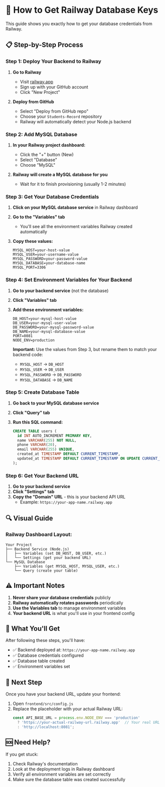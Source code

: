 # 🔑 How to Get Railway Database Keys

This guide shows you exactly how to get your database credentials from Railway.

## 📋 Step-by-Step Process

### Step 1: Deploy Your Backend to Railway

1. **Go to Railway**
   - Visit [railway.app](https://railway.app)
   - Sign up with your GitHub account
   - Click "New Project"

2. **Deploy from GitHub**
   - Select "Deploy from GitHub repo"
   - Choose your `Students-Record` repository
   - Railway will automatically detect your Node.js backend

### Step 2: Add MySQL Database

1. **In your Railway project dashboard:**
   - Click the "+" button (New)
   - Select "Database"
   - Choose "MySQL"

2. **Railway will create a MySQL database for you**
   - Wait for it to finish provisioning (usually 1-2 minutes)

### Step 3: Get Your Database Credentials

1. **Click on your MySQL database service** in Railway dashboard

2. **Go to the "Variables" tab**
   - You'll see all the environment variables Railway created automatically

3. **Copy these values:**
   ```
   MYSQL_HOST=your-host-value
   MYSQL_USER=your-username-value  
   MYSQL_PASSWORD=your-password-value
   MYSQL_DATABASE=your-database-name
   MYSQL_PORT=3306
   ```

### Step 4: Set Environment Variables for Your Backend

1. **Go to your backend service** (not the database)
2. **Click "Variables" tab**
3. **Add these environment variables:**

   ```
   DB_HOST=your-mysql-host-value
   DB_USER=your-mysql-user-value
   DB_PASSWORD=your-mysql-password-value
   DB_NAME=your-mysql-database-value
   PORT=8081
   NODE_ENV=production
   ```

   **Important:** Use the values from Step 3, but rename them to match your backend code:
   - `MYSQL_HOST` → `DB_HOST`
   - `MYSQL_USER` → `DB_USER`
   - `MYSQL_PASSWORD` → `DB_PASSWORD`
   - `MYSQL_DATABASE` → `DB_NAME`

### Step 5: Create Database Table

1. **Go back to your MySQL database service**
2. **Click "Query" tab**
3. **Run this SQL command:**

   ```sql
   CREATE TABLE users (
     id INT AUTO_INCREMENT PRIMARY KEY,
     name VARCHAR(255) NOT NULL,
     phone VARCHAR(20),
     email VARCHAR(255) UNIQUE,
     created_at TIMESTAMP DEFAULT CURRENT_TIMESTAMP,
     updated_at TIMESTAMP DEFAULT CURRENT_TIMESTAMP ON UPDATE CURRENT_TIMESTAMP
   );
   ```

### Step 6: Get Your Backend URL

1. **Go to your backend service**
2. **Click "Settings" tab**
3. **Copy the "Domain" URL** - this is your backend API URL
   - Example: `https://your-app-name.railway.app`

## 🔍 Visual Guide

### Railway Dashboard Layout:
```
Your Project
├── Backend Service (Node.js)
│   ├── Variables (set DB_HOST, DB_USER, etc.)
│   └── Settings (get your backend URL)
└── MySQL Database
    ├── Variables (get MYSQL_HOST, MYSQL_USER, etc.)
    └── Query (create your table)
```

## ⚠️ Important Notes

1. **Never share your database credentials** publicly
2. **Railway automatically rotates passwords** periodically
3. **Use the Variables tab** to manage environment variables
4. **Your backend URL** is what you'll use in your frontend config

## 🎯 What You'll Get

After following these steps, you'll have:
- ✅ Backend deployed at: `https://your-app-name.railway.app`
- ✅ Database credentials configured
- ✅ Database table created
- ✅ Environment variables set

## 🔄 Next Step

Once you have your backend URL, update your frontend:
1. Open `frontend/src/config.js`
2. Replace the placeholder with your actual Railway URL:
   ```javascript
   const API_BASE_URL = process.env.NODE_ENV === 'production' 
     ? 'https://your-actual-railway-url.railway.app'  // Your real URL here
     : 'http://localhost:8081';
   ```

## 🆘 Need Help?

If you get stuck:
1. Check Railway's documentation
2. Look at the deployment logs in Railway dashboard
3. Verify all environment variables are set correctly
4. Make sure the database table was created successfully
